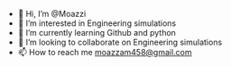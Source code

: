 - 👋 Hi, I’m @Moazzi
- 👀 I’m interested in Engineering simulations
- 🌱 I’m currently learning Github and python 
- 💞️ I’m looking to collaborate on Engineering simulations
- 📫 How to reach me moazzam458@gmail.com

<!---
Moazzi/Moazzi is a ✨ special ✨ repository because its `README.md` (this file) appears on your GitHub profile.
You can click the Preview link to take a look at your changes.
--->
